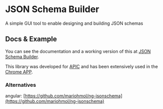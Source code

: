# JSON Schema Builder
A simple GUI tool to enable designing and building JSON schemas

## Docs & Example
You can see the documentation and a working version of this at [JSON Schema Builder](https://bjdash.github.io/JSON-Schema-Builder/). 

This library was developed for [APIC](http://myapic.com) and has been extensively used in the [Chrome APP](https://chrome.google.com/webstore/detail/apic-complete-api-solutio/ggnhohnkfcpcanfekomdkjffnfcjnjam).

### Alternatives
angular: [https://github.com/mariohmol/ng-jsonschema](https://github.com/mariohmol/ng-jsonschema)
